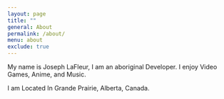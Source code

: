 ```yaml
---
layout: page
title: ""
general: About
permalink: /about/
menu: about
exclude: true
---
```


My name is Joseph LaFleur, I am an aboriginal Developer. 
I enjoy Video Games, Anime, and Music.

I am Located In Grande Prairie, Alberta, Canada.
